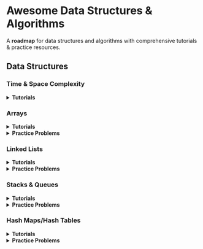 # Awesome Data Structures & Algorithms

A **roadmap** for data structures and algorithms with comprehensive tutorials & practice resources.

## Data Structures

### Time & Space Complexity

<details>
  <summary><b>Tutorials</b></summary>

- [Introduction to Big O Notation and Time Complexity - by CS Dojo](https://youtu.be/D6xkbGLQesk)
- [Big-O Notation For Coding Interviews - by NeetCode](https://youtu.be/BgLTDT03QtU)
- [Time and Space Complexity - by take U forward](https://youtu.be/FPu9Uld7W-E)

</details>

### Arrays

<details>
  <summary><b>Tutorials</b></summary>

- [An Overview of Arrays and Memory - by CS Dojo](https://youtu.be/pmN9ExDf3yQ)
- [Arrays Intro - by take U forward](https://youtu.be/37E9ckMDdTk)

</details>

<details> 
  <summary><b>Practice Problems</b></summary>
  
- [Two Sum](https://leetcode.com/problems/two-sum/) - [Solution](https://youtu.be/KLlXCFG5TnA)  
- [Concatenation of Array](https://leetcode.com/problems/concatenation-of-array/) - [Solution](https://youtu.be/68isPRHgcFQ)  
- [Replace Elements with Greatest Element on Right Side](https://leetcode.com/problems/replace-elements-with-greatest-element-on-right-side/) - [Solution](https://youtu.be/ZHjKhUjcsaU)
- [Is Subsequence](https://leetcode.com/problems/is-subsequence/) - [Solution](https://youtu.be/99RVfqklbCE)  
- [Length of Last Word](https://leetcode.com/problems/length-of-last-word/) - [Solution](https://youtu.be/KT9rltZTybQ)  
- [Longest Common Prefix](https://leetcode.com/problems/longest-common-prefix/) - [Solution](https://youtu.be/0sWShKIJoo4)
- [Pascal's Triangle](https://leetcode.com/problems/pascals-triangle/) - [Solution](https://youtu.be/nPVEaB3AjUM)
- [Find All Numbers Disappeared in an Array](https://leetcode.com/problems/find-all-numbers-disappeared-in-an-array/) - [Solution](https://youtu.be/8i-f24YFWC4)
- [Number of Good Pairs](https://leetcode.com/problems/number-of-good-pairs/) - [Solution](https://youtu.be/BqhDFUo1rjs)

</details>

### Linked Lists

<details>
  <summary><b>Tutorials</b></summary>

- [Introduction to Linked Lists - by CS Dojo](https://youtu.be/WwfhLC16bis)
- [Linked List Playlist - by take U forward](https://www.youtube.com/playlist?list=PLgUwDviBIf0rAuz8tVcM0AymmhTRsfaLU)

</details>

<details> 
  <summary><b>Practice Problems</b></summary>

- [Design Linked List](https://leetcode.com/problems/design-linked-list/) - [Solution](https://youtu.be/Wf4QhpdVFQo)
- [Reverse Linked List](https://leetcode.com/problems/reverse-linked-list/) - [Solution](https://youtu.be/G0_I-ZF0S38)
- [Merge Two Sorted Lists](https://leetcode.com/problems/merge-two-sorted-lists/) - [Solution](https://youtu.be/XIdigk956u0)
- [Linked List Cycle](https://leetcode.com/problems/linked-list-cycle/) - [Solution](https://youtu.be/gBTe7lFR3vc)
- [Palindrome Linked List](https://leetcode.com/problems/palindrome-linked-list/) - [Solution](https://youtu.be/yOzXms1J6Nk)
- [Remove Linked List Elements](https://leetcode.com/problems/remove-linked-list-elements/) - [Solution](https://youtu.be/JI71sxtHTng)
- [Remove Duplicates from Sorted List](https://leetcode.com/problems/remove-duplicates-from-sorted-list/) - [Solution](https://youtu.be/p10f-VpO4nE)
- [Middle of the Linked List](https://leetcode.com/problems/middle-of-the-linked-list/) - [Solution](https://youtu.be/A2_ldqM4QcY)
- [Intersection of Two Linked Lists](https://leetcode.com/problems/intersection-of-two-linked-lists/) - [Solution](https://youtu.be/D0X0BONOQhI)

</details>

### Stacks & Queues

<details>
  <summary><b>Tutorials</b></summary>

- [Introduction to Stacks and Queues - by CS Dojo](https://youtu.be/A3ZUpyrnCbM)
- [Stack and Queue Playlist - by take U forward](https://www.youtube.com/playlist?list=PLgUwDviBIf0pOd5zvVVSzgpo6BaCpHT9c)

</details>

<details> 
  <summary><b>Practice Problems</b></summary>

- [Baseball Game](https://leetcode.com/problems/baseball-game/) - [Solution](https://youtu.be/Id_tqGdsZQI)
- [Valid Parentheses](https://leetcode.com/problems/valid-parentheses/) - [Solution](https://youtu.be/WTzjTskDFMg)
- [Implement Stack using Queues](https://leetcode.com/problems/implement-stack-using-queues/) - [Solution](https://youtu.be/rW4vm0-DLYc)
- [Implement Queue using Stacks](https://leetcode.com/problems/implement-queue-using-stacks/) - [Solution](https://youtu.be/eanwa3ht3YQ)
- [Make The String Great](https://leetcode.com/problems/make-the-string-great/) - [Solution](https://youtu.be/10tBWNjzvtw)
- [Min Stack](https://leetcode.com/problems/min-stack/) - [Solution](https://youtu.be/qkLl7nAwDPo)
- [Evaluate Reverse Polish Notation](https://leetcode.com/problems/evaluate-reverse-polish-notation/) - [Solution](https://youtu.be/iu0082c4HDE)
- [Removing Stars From a String](https://leetcode.com/problems/removing-stars-from-a-string/) - [Solution](https://youtu.be/pRyFZIaKegA)
- [Design Circular Queue](https://leetcode.com/problems/design-circular-queue/) - [Solution](https://youtu.be/aBbsfn863oA)

</details>

### Hash Maps/Hash Tables

<details>
  <summary><b>Tutorials</b></summary>

- [Introduction to Hash Tables and Dictionaries - by CS Dojo](https://youtu.be/sfWyugl4JWA)
- [Hash Tables: Hash Functions, Sets, & Maps - by Greg Hogg](https://youtu.be/iZyxNEBpqFY)
- [Hash Map Tutorial - by take U forward](https://youtu.be/KEs5UyBJ39g)

</details>

<details> 
  <summary><b>Practice Problems</b></summary>

- [Design HashMap](https://leetcode.com/problems/design-hashmap/) - [Solution](https://youtu.be/cNWsgbKwwoU)
- [Design HashSet](https://leetcode.com/problems/design-hashset/) - [Solution](https://youtu.be/VymjPQUXjL8)
- will add more problems soon ...

</details>
